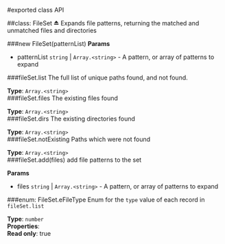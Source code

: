 #exported class API

<a name="exp_module_file-set^FileSet"></a>
##class: FileSet ⏏
Expands file patterns, returning the matched and unmatched files and directories

<a name="new_module_file-set^FileSet◊"></a>
###new FileSet(patternList)
**Params**

- patternList `string` | `Array.<string>` - A pattern, or array of patterns to expand  

<a name="module_file-set^FileSet#list"></a>
###fileSet.list
The full list of unique paths found, and not found.

**Type**: `Array.<string>`  
<a name="module_file-set^FileSet#files"></a>
###fileSet.files
The existing files found

**Type**: `Array.<string>`  
<a name="module_file-set^FileSet#dirs"></a>
###fileSet.dirs
The existing directories found

**Type**: `Array.<string>`  
<a name="module_file-set^FileSet#notExisting"></a>
###fileSet.notExisting
Paths which were not found

**Type**: `Array.<string>`  
<a name="module_file-set^FileSet#add"></a>
###fileSet.add(files)
add file patterns to the set

**Params**

- files `string` | `Array.<string>` - A pattern, or array of patterns to expand  

<a name="module_file-set^FileSet.eFileType"></a>
###enum: FileSet.eFileType
Enum for the `type` value of each record in `fileSet.list`

**Type**: `number`  
**Properties**:   
**Read only**: true  
